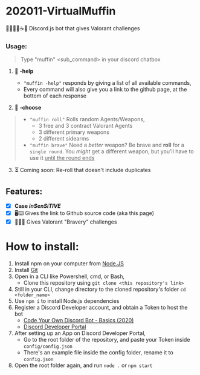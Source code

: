 # 202011-VirtualMuffin
🤠🔫🍨🍦☕🥞 Discord.js bot that gives Valorant challenges

### Usage:
> Type "muffin" <command> <sub_command> in your discord chatbox

1. 🐙 **-help**
   - `"muffin -help"` responds by giving a list of all available commands,
   - Every command will also give you a link to the github page, at the bottom of each response

2. 🍰 **-choose**
> - `"muffin roll"` Rolls random Agents/Weapons, 
>    - 3 free and 3 contract Valorant Agents
>    - 3 different primary weapons 
>    - 2 different sidearms
> - `"muffin brave"` Need a *better* weapon? Be brave and **roll** for a `single round`. You *might* get a different weapon, but you'll have to use it <ins>until the round ends</ins>

3. ⏳ Coming soon: Re-roll that doesn't include duplicates


## Features:
- [x] **Case *inSenSiTIVE***
- [x] 🖥⌨ Gives the link to Github source code (aka this page)
- [x] 💂‍♂️🙏 Gives Valorant "Bravery" challenges

# How to install:
1. Install npm on your computer from [Node.JS](https://nodejs.org/en/)
2. Install [Git](https://git-scm.com/)
3. Open in a CLI like Powershell, cmd, or Bash,
   - Clone this repository using `git clone <this repository's link>`
4. Still in your CLI, change directory to the cloned repository's folder `cd <folder_name>`
5. Use `npm i` to install Node.js dependencies 
6. Register a Discord Developer account, and obtain a Token to host the bot 
   - [Code Your Own Discord Bot - Basics (2020)](https://www.youtube.com/watch?reload=9&v=j_sD9udZnCk)
   - [Discord Developer Portal](https://discord.com/login?redirect_to=%2Fdevelopers%2Fapplications)
7. After setting up an App on Discord Developer Portal, 
   - Go to the root folder of the repository, and paste your Token inside `config/config.json`
   - There's an example file inside the config folder, rename it to `config.json`
8. Open the root folder again, and run `node .` or `npm start`
